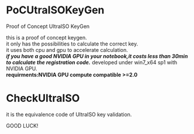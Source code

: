 # PoCUtraISOKeyGen  
Proof of Concept UltraISO KeyGen  
  
this is a proof of concept keygen.  
it only has the possibilities to calculate the correct key.  
it uses both cpu and gpu to accelerate calculation.  
___if you have a good NVIDIA GPU in your notebook,it costs less than 30min to calculate the registration code.___ 
developed under win7_x64 sp1 with NVIDIA GPU.  
**requirments:NVIDIA GPU compute compatible >=2.0**  
  
# CheckUltraISO  
it is the equivalence code of UltraISO key validation.  
  
GOOD LUCK!  
